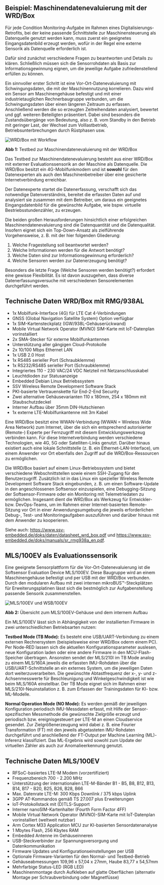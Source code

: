 ## Beispiel: Maschinendatenevaluierung mit der WRD/Box

Für jede Condition Monitoring-Aufgabe im Rahmen eines Digitalisierungs-Retrofits, bei der keine passende Schnittstelle zur Maschinensteuerung als Datenquelle genutzt werden kann, muss zuerst ein geeignetes Eingangsdatenbild erzeugt werden, wofür in der Regel eine externe Sensorik als Datenquelle erforderlich ist.

Dafür sind zunächst verschiedene Fragen zu beantworten und Details zu klären. Schließlich müssen sich die Sensorrohdaten als Basis zur Informationsgewinnung eignen, um die jeweilige Aufgabe zufriedenstellend erfüllen zu können.

Ein sinnvoller erster Schritt ist eine Vor-Ort-Datenevaluierung mit Schwingungsdaten, die mit der Maschinennutzung korrelieren. Dazu wird ein Sensor am Maschinengehäuse befestigt und mit einer industrietauglichen Rechnerbaugruppe verbunden, um die Schwingungsdaten über einen längeren Zeitraum zu erfassen. Anschließend werden die so erzeugten Zeitreihendaten analysiert, bewertet und ggf. weiteren Beteiligten präsentiert. Dabei sind besonders die Zustandsübergänge von Bedeutung, also z. B. vom Standby in den Betrieb mit geringer Last, der Wechsel zum Volllastbetrieb, Betriebsunterbrechungen durch Rüstphasen usw.

![WRD/Box mit Workflow](https://ssv-comm.de/GitHub-Pictures/softsensor_wrd-box_datenevaluierung.png)

**Abb 1:** Testbed zur Maschinendatenevaluierung mit der WRD/Box

Das Testbed zur Maschinendatenevaluierung besteht aus einer WRD/Box mit externer Evaluationssensorik an der Maschine als Datenquelle. Die WRD/Box besitzt ein 4G-Mobilfunkmodem und ist **sowohl** für den Datenexperten als auch den Maschinenbetreiber über eine gesicherte Internetverbindung erreichbar.

Der Datenexperte startet die Datenerfassung, verschafft sich das notwendige Datenverständnis, bereitet die erfassten Daten auf und analysiert sie zusammen mit dem Betreiber, um daraus ein geeignetes Eingangsdatenbild für die gewünschte Aufgabe, wie bspw. virtuelle Bestriebsstundenzähler, zu erzeugen.

Die beiden großen Herausforderungen hinsichtlich einer erfolgreichen Maschinendatenevaluierung sind die Datenquantität und die Datenqualität. Insofern eignet sich ein Top-Down-Ansatz als zielführende Vorgehensweise, z. B. mit der hier folgenden Gliederung:

1. Welche Fragestellung soll beantwortet werden?
2. Welche Informationen werden für die Antwort benötigt?
3. Welche Daten sind zur Informationsgewinnung erforderlich?
4. Welche Sensoren werden zur Datenerzeugung benötigt?

Besonders die letzte Frage (Welche Sensoren werden benötigt?) erfordert eine gewisse Flexibilität. Es ist davon auszugehen, dass diverse Datenerfassungsversuche mit verschiedenen Sensorelementen durchgeführt werden.

## Technische Daten WRD/Box mit RMG/938AL

* 1x Mobilfunk-Interface (4G) für LTE Cat 4-Verbindungen
* GNSS (Global Navigation Satellite System) Option verfügbar 
* 1x SIM-Kartensteckplatz (IGW/938L-Gehäuserückwand)
* Mobile Virtual Network Operator (MVNO) SIM-Karte mit IoT-Datenplan vorinstalliert
* 2x SMA-Stecker für externe Mobilfunkantennen
* Unterstützung aller gängigen Cloud-Protokolle
* 2x 10/100 Mbps Ethernet LAN
* 1x USB 2.0 Host
* 1x RS485 serieller Port (Schraubklemme)
* 1x RS232/RS485 serieller Port (Schraubklemme)
* Integriertes 110 - 230 VAC/24 VDC Netzteil mit Netzanschlusskabel
* Leuchtdioden zur Statusanzeige
* Embedded Debian Linux Betriebssystem
* SSV Wireless Remote Development Software Stack
* PKI-basierte Vertrauenskette für End-2-End Security
* Zwei alternative Gehäusevarianten 110 x 180mm, 254 x 180mm mit Staubschutzdeckel
* Interner Aufbau über 35mm DIN-Hutschienen
* 1x externe LTE-Mobilfunkantenne mit 3m Kabel

Eine WRD/Box besitzt eine WWAN-Verbindung (WWAN = Wireless Wide Area Network) zum Internet, über die sich ein entsprechend autorisierter (Remote-) Experte per Fernzugriff mit diesem Entwicklungswerkzeug verbinden kann. Für diese Internetverbindung werden verschiedene Technologien, wie 4G, 5G oder Satelliten-Links genutzt. Darüber hinaus existiert auch eine lokale Schnittstelle (z. B. ein Ethernet-LAN-Interface), um einem Anwender vor Ort ebenfalls den Zugriff auf die WRD/Box-Ressourcen zu ermöglichen.

Die WRD/Box basiert auf einem Linux-Betriebssystem und bietet verschiedene Webschnittstellen sowie einem SSH-Zugang für den Benutzerzugriff. Zusätzlich ist in das Linux ein spezieller Wireless Remote Development Software Stack eingebunden, z. B. um einen Software-Update in den angeschlossenen Softsensor einzuspielen, eine Debugging-Sitzung der Softsensor-Firmware oder ein Monitoring mit Telemetriedaten zu ermöglichen. Insgesamt dient die WRD/Box als Werkzeug für Entwickler- bzw. DevOps-Teams, um im Rahmen einer Internet-basierten Remote-Sitzung vor Ort in einer Anwendungsumgebung die jeweils erforderlichen Debug-, Test- und Monitoringaufgaben auszuführen und darüber hinaus mit dem Anwender zu kooperieren.

Siehe auch: https://www.ssv-embedded.de/doks/daten/datasheet_wrd_box.pdf und https://www.ssv-embedded.de/doks/manuals/sr_rmg938a_en.pdf. 

## MLS/100EV als Evaluationssensorik

Eine geeignete Sensorplattform für die Vor-Ort-Datenevaluierung ist die Softsensor Evaluation Device MLS/100EV. Diese Baugruppe wird an einem Maschinengehäuse befestigt und per USB mit der WRD/Box verbunden. Durch den modularen Aufbau mit zwei internen mikroBUS™-Steckplätzen für Erweiterungsplatinen lässt sich die bestmöglich zur Aufgabenstellung passende Sensorik zusammenstellen.

![MLS/100EV und WSB/100EV](https://ssv-comm.de/GitHub-Pictures/mls100ev_ov1.png)

**Abb 2:** Übersicht zum MLS/100EV-Gehäuse und dem internem Aufbau

Ein MLS/100EV lässt sich in Abhängigkeit von der installierten Firmware in zwei unterschiedlichen Betriebsarten nutzen:

**Testbed Mode (TB Mode):** Es besteht eine USB/UART-Verbindung zu einem externen Rechnersystem (beispielsweise einer WRD/Box oderm einem PC). Per Node-RED lassen sich die aktuellen Konfigurationsparameter auslesen, neue Konfiguration laden oder eine andere Firmware in den MCU-Flash-Speicher übertragen. Ansonsten sendet der MLS/210I im TB Mode analog zu einem MLS/160A jeweils die erfassten IMU-Rohdaten über die USB/UART-Schnittstelle an ein externes System, um die jeweiligen Daten dort weiterzuverarbeiten. Die gewünschte Abtastfrequenz der x-, y- und z-Achsenmesswerte für Beschleunigung und Winkelgeschwindigkeit ist wie beim MLS/160A einstellbar. Der TB Mode eignet sich im Rahmen einer MLS/210I-Neuinstallation z. B. zum Erfassen der Trainingsdaten für KI- bzw. ML-Modelle.

**Normal Operation Mode (NO Mode):** Es werden gemäß der jeweiligen Konfiguration periodisch IMU-Messdaten erfasst, mit Hilfe der Sensor-spezifischen Messmethode die gewünschte Zielgröße erzeugt und periodisch bzw. ereignisgesteuert per LTE-M an einen Cloudservice gesendet. Zur Zielgrößenerzeugung wird dabei z. B. eine Fourier Transformation (FT) mit den jeweils abgetasteten IMU-Rohdaten durchgeführt und anschließend der FT-Output per Machine Learning (ML)-Inferenz klassifiziert. Das ML-Ergebnis wird sowohl zum Update der virtuellen Zähler als auch zur Anomalieerkennung genutzt.

## Technische Daten MLS/100EV

* RFSoC-basiertes LTE-M Modem (vorzertifiziert)
* Frequenzbereich 700 - 2.200 MHz 
* Unterstützung der internationalen LTE-M-Bänder B1 - B5, B8, B12, B13, B14, B17 - B20, B25, B26, B28, B66 
* Max. Datenrate LTE-M: 300 Kbps Downlink / 375 kbps Uplink
* 3GPP AT-Kommandos gemäß TS 27.007 plus Erweiterungen
* IoT-Protokollstack mit (D)TLS-Support
* Interner nanoSIM-Kartenhalter (Fourth Form Factor 4FF)
* Mobile Virtual Network Operator (MVNO)-SIM-Karte mit IoT-Datenplan vorinstalliert (weltweit nutzbar)
* Arm Cortex M33 Application MCU zur KI-basierten Sensordatenanalyse
* 1 Mbytes Flash, 256 Kbytes RAM
* Embedded Antenne im Gehäuseinneren
* USB-Steckverbinder zur Spannungsversorgung und Datenkommunikation 
* Firmware Updates und Konfigurationseinstellungen per USB
* Optionale Firmware-Varianten für den Normal- und Testbed-Betrieb 
* Gehäuseabmessungen 109,96 x 57,04 x 27mm, Haube 83,77 x 54,57mm 
* Mehrfarbige Status-LED (RGB LED) 
* Maschinenmontage durch Aufkleben auf glatte Oberflächen (alternativ Montage per Schraubverbindung oder Magnetfüsse)


